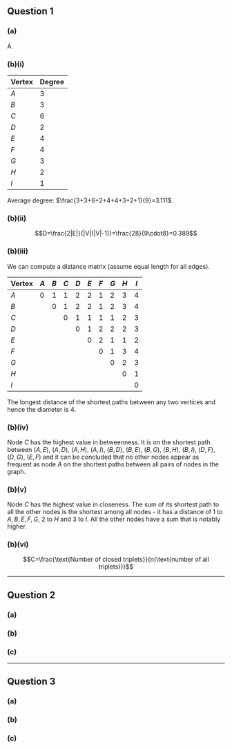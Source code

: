 ## Question 1
### (a)
A.
### (b)(i)
| Vertex | Degree |
| ------ | ------ |
| $A$    | $3$    |
| $B$    | $3$    |
| $C$    | $6$    |
| $D$    | $2$    |
| $E$    | $4$    |
| $F$    | $4$    |
| $G$    | $3$    |
| $H$    | $2$    |
| $I$    | $1$    |
Average degree: $\frac{3+3+6+2+4+4+3+2+1}{9}=3.111$.

### (b)(ii)
$$D=\frac{2|E|}{|V|(|V|-1)}=\frac{28}{9\cdot8}=0.389$$
### (b)(iii)
We can compute a distance matrix (assume equal length for all edges).

| Vertex | $A$ | $B$ | $C$ | $D$ | $E$ | $F$ | $G$ | $H$ | $I$ |
| ------ | --- | --- | --- | --- | --- | --- | --- | --- | --- |
| $A$    | 0   | 1   | 1   | 2   | 2   | 1   | 2   | 3   | 4   |
| $B$    |     | 0   | 1   | 2   | 2   | 1   | 2   | 3   | 4   |
| $C$    |     |     | 0   | 1   | 1   | 1   | 1   | 2   | 3   |
| $D$    |     |     |     | 0   | 1   | 2   | 2   | 2   | 3   |
| $E$    |     |     |     |     | 0   | 2   | 1   | 1   | 2   |
| $F$    |     |     |     |     |     | 0   | 1   | 3   | 4   |
| $G$    |     |     |     |     |     |     | 0   | 2   | 3   |
| $H$    |     |     |     |     |     |     |     | 0   | 1   |
| $I$    |     |     |     |     |     |     |     |     | 0   |
The longest distance of the shortest paths between any two vertices and hence the diameter is $4$.

### (b)(iv)
Node $C$ has the highest value in betweenness. It is on the shortest path between $(A, E)$, $(A,D)$, $(A,H)$, $(A,I)$, $(B,D)$, $(B,E)$, $(B,G)$, $(B,H)$, $(B,I)$, $(D,F)$, $(D,G)$, $(E,F)$ and it can be concluded that no other nodes appear as frequent as node $A$ on the shortest paths between all pairs of nodes in the graph.

### (b)(v)
Node $C$ has the highest value in closeness. The sum of its shortest path to all the other nodes is the shortest among all nodes - it has a distance of $1$ to $A, B, E, F, G$, $2$ to $H$ and $3$ to $I$. All the other nodes have a sum that is notably higher.

### (b)(vi)
$$C=\frac{\text{Number of closed triplets}}{n(\text{number of all triplets})}$$

---
## Question 2
### (a)
### (b)
### (c)

---
## Question 3
### (a)
### (b)
### (c)